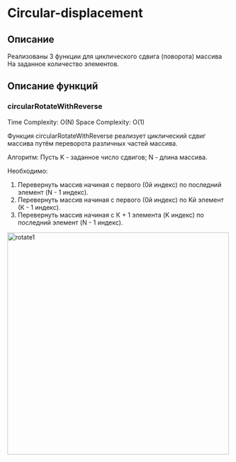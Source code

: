 # Circular-displacement
## Описание
Реализованы 3 функции для циклического сдвига (поворота) массива
На заданное количество элементов.

## Описание функций
### circularRotateWithReverse
Time Complexity: O(N)
Space Complexity: O(1)

Функция circularRotateWithReverse реализует циклический сдвиг массива путём переворота различных частей массива.

Алгоритм:
Пусть K - заданное число сдвигов; N - длина массива.

Необходимо:
1. Перевернуть массив начиная с первого (0й индекс) по последний элемент (N - 1 индекс).
2. Перевернуть массив начиная с первого (0й индекс) по Kй элемент (К - 1 индекс).
3. Перевернуть массив начиная с К + 1 элемента (K индекс) по последний элемент (N - 1 индекс).

<img width="500" alt="rotate1" src="https://user-images.githubusercontent.com/48867712/145580043-57e9c102-c4ee-4b5f-9bbf-19f0df63556d.png">
